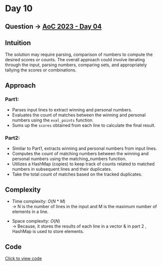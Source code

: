 # Day 10

## Question -> [AoC 2023 - Day 04](https://adventofcode.com/2023/day/4)

## Intuition

The solution may require parsing, comparison of numbers to compute the desired scores or counts. The overall approach could involve iterating through the input, parsing numbers, comparing sets, and appropriately tallying the scores or combinations.

## Approach

### Part1:

- Parses input lines to extract winning and personal numbers.
- Evaluates the count of matches between the winning and personal numbers using the `eval_points` function.
- Sums up the `scores` obtained from each line to calculate the final result.

### Part2:

- Similar to Part1, extracts winning and personal numbers from input lines.
- Computes the count of matching numbers between the winning and personal numbers using the matching_numbers function.
- Utilizes a HashMap (copies) to keep track of counts related to matched numbers in subsequent lines and their duplicates.
- Take the total count of matches based on the tracked duplicates.

## Complexity

- Time complexity: $O(N*M)$  
  -> N is the number of lines in the input and M is the maximum number of elements in a line.

- Space complexity: $O(N)$  
  -> Because, it stores the results of each line in a vector & in part 2 , HashMap is used to store elements.

## Code

[Click to view code](./AoC_day04/src/lib.rs)
